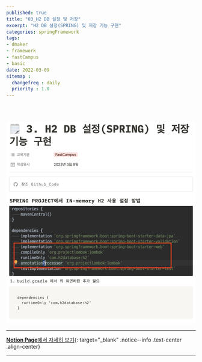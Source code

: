 ```yaml
---
published: true
title: "03_H2 DB 설정 및 저장"
excerpt: "H2 DB 설정(SPRING) 및 저장 기능 구현"
categories: springFramework
tags: 
- dmaker
- framework
- fastCampus
- basic
date: 2022-03-09
sitemap :
  changefreq : daily
  priority : 1.0
---
```

<br/>
<br/>

![2022-03-09-004_01](/assets/dmaker/2022-03-09-004_01.png)
  
---
[**Notion Page**에서 자세히 보기](https://pine-juice-8ba.notion.site/3-H2-DB-SPRING-6c56fa31eabd4e69b7efe9c37e4ab120){: target="_blank" .notice--info .text-center .align-center}

---
